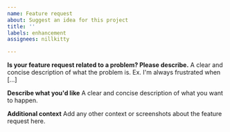 ```yaml
---
name: Feature request
about: Suggest an idea for this project
title: ''
labels: enhancement
assignees: nillkitty

---
```


**Is your feature request related to a problem? Please describe.**
A clear and concise description of what the problem is. Ex. I'm always frustrated when [...]

**Describe what you'd like**
A clear and concise description of what you want to happen.

**Additional context**
Add any other context or screenshots about the feature request here.
